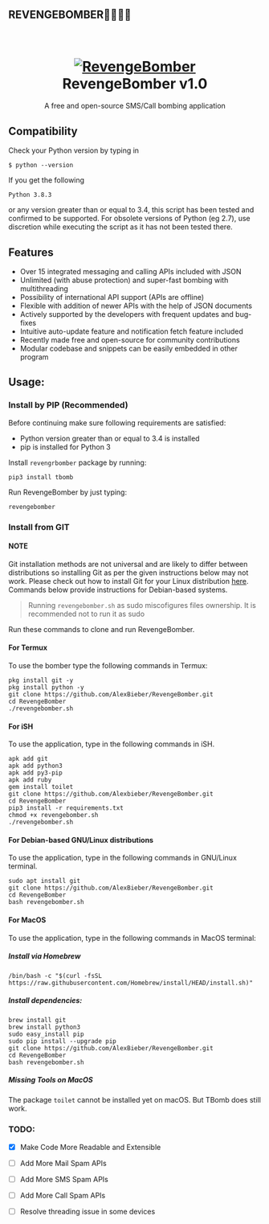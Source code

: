 ## REVENGEBOMBER🔴🔴🔴🔴


<h1 align="center">
  <br>
  <a href="https://github.com/AlexBieber/RevengeBomber"><img src="https://horoshop.ua/content/images/16/kak-sdelat-chtoby-pisma-ne-popadali-v-spam-11248663734326.jpg" alt="RevengeBomber"></a>
  <br>
  RevengeBomber v1.0
  <br>
</h1>


<p align="center">A free and open-source SMS/Call bombing application</p>


## Compatibility
Check your Python version by typing in
```shell script
$ python --version
```
If you get the following
```shell script
Python 3.8.3
```
or any version greater than or equal to 3.4, this script has been tested and confirmed to be supported. For obsolete versions of Python (eg 2.7), use discretion while executing the script as it has not been tested there.

## Features

- Over 15 integrated messaging and calling APIs included with JSON
- Unlimited (with abuse protection) and super-fast bombing with multithreading
- Possibility of international API support (APIs are offline)
- Flexible with addition of newer APIs with the help of JSON documents
- Actively supported by the developers with frequent updates and bug-fixes
- Intuitive auto-update feature and notification fetch feature included
- Recently made free and open-source for community contributions
- Modular codebase and snippets can be easily embedded in other program


## Usage:

### Install by PIP (Recommended)

Before continuing make sure following requirements are satisfied:

- Python version greater than or equal to 3.4 is installed
- pip is installed for Python 3

Install `revengrbomber` package by running:

```shell script
pip3 install tbomb
```

Run RevengeBomber by just typing:
```shell script
revengebomber
```

### Install from GIT

#### NOTE 

Git installation methods are not universal and are likely to differ between distributions so installing Git as per the given instructions below may not work. Please check out how to install Git for your Linux distribution [here](https://git-scm.com/). Commands below provide instructions for Debian-based systems.

>Running `revengebomber.sh` as sudo miscofigures files ownership. It is recommended not to run it as sudo

Run these commands to clone and run RevengeBomber.

#### For Termux

To use the bomber type the following commands in Termux:
```shell script
pkg install git -y 
pkg install python -y 
git clone https://github.com/AlexBieber/RevengeBomber.git
cd RevengeBomber
./revengebomber.sh
```

#### For iSH

To use the application, type in the following commands in iSH.
```shell script
apk add git
apk add python3
apk add py3-pip
apk add ruby
gem install toilet
git clone https://github.com/Alexbieber/RevengeBomber.git
cd RevengeBomber
pip3 install -r requirements.txt
chmod +x revengebomber.sh
./revengebomber.sh
```

#### For Debian-based GNU/Linux distributions

To use the application, type in the following commands in GNU/Linux terminal.
```shell script
sudo apt install git
git clone https://github.com/AlexBieber/RevengeBomber.git
cd RevengeBomber
bash revengebomber.sh
```

#### For MacOS

To use the application, type in the following commands in MacOS terminal:

##### Install via Homebrew

```shell script
/bin/bash -c "$(curl -fsSL https://raw.githubusercontent.com/Homebrew/install/HEAD/install.sh)"
````

##### Install dependencies:

```shell script
brew install git
brew install python3
sudo easy_install pip
sudo pip install --upgrade pip
git clone https://github.com/AlexBieber/RevengeBomber.git
cd RevengeBomber
bash revengebomber.sh
```


##### Missing Tools on MacOS

The package `toilet` cannot be installed yet on macOS. But TBomb does still work.


### TODO:

- [x] Make Code More Readable and Extensible
- [ ] Add More Mail Spam APIs
- [ ] Add More SMS Spam APIs
- [ ] Add More Call Spam APIs
- [ ] Resolve threading issue in some devices


